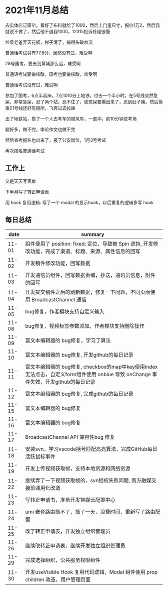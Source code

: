 # 2021年11月总结

去实体店订窗帘，看好了布料就给了1000，然后上门量尺寸，报价1万2，然后我就说不做了，然后他不退我1000，12315投诉处理很慢

垃圾老爸弄天花板，梯子滑了，摔得头破血流

普通话考试只有77.8分，居然没有过，难受啊

28号国考，要去到黄埔那么远，难受啊

普通话考试要做核酸，国考也要做核酸，难受啊

普通话考试没有过，难受啊

参加了国考，6点半起床，7点1010分上地铁，过去一个半小时，在5号线突然急屎，非常急屎，忍了两个站，忍不住了，感觉屎要爆出来了，忍到肚子痛。然后换乘21号线还好有厕所，飞奔过去拉屎

出了地铁站，搭了一个人去考车的顺风车，一直冲，前10分钟进考场

题好多，做不完，申论作文也做不完

然后省考报名也出来了，报了公安岗位，1月3号考试

再次报名普通话考试

## 工作上

又是天天写表单

下半月写了转正申请表

用 hook 复用逻辑: 写了一个 modal 的显示hook，以后重复的逻辑多写 hook

## 每日总结

|date|summary|
| - | - |
|11-01| 组件使用了 position: fixed; 定位，导致被 Spin 遮挡, 开发修改功能，完成了渠道、标题、来源、属性信息的回写|
|11-02| 开发稿件修改功能，回写数据|
|11-03| 开发通信员组件，回写数据责编，抄送，通讯员信息，附件的回写|
|11-04| 开发提交稿件之后的刷新数据，修复一下问题，不同页面使用 BroadcastChannel 通信 |
|11-05| bug修复，作者模块支持自定义输入 |
|11-08| bug修复，视频标签参数添加，作者模块支持删除操作 |
|11-09| 富文本编辑器的 bug修复，学习了算法 |
|11-10| 富文本编辑器的 bug修复, 开发github的每日记录 |
|11-11| 富文本编辑器的 bug修复, checkbox的map中key使用index无法点击，自定义form组件使用 onblue 导致 onChange 事件失效，开发github的每日记录 |
|11-12| 富文本编辑器的 bug修复, 完成github的每日记录 |
|11-15| 富文本编辑器的 bug修复 |
|11-16| 富文本编辑器的 bug修复 |
|11-17| BroadcastChannel API 兼容性bug 修复 |
|11-18| 安装svn，学习vscode括号匹配高亮算法，完成GitHub每日活跃鼠标事件|
|11-19| 开发上传视频获取帧，支持本地资源和网络资源|
|11-22| 继续弄了一下视频获取帧的，svn授权失败问题, 南方融媒交接班通用化改造|
|11-23| 写转正申请书，准备开发智媒云配置中心|
|11-24| umi 嵌套路由搞不了，搞了一天，浪费时间，重新写了路由配置|
|11-25| 改了转正申请表，开发独立组织管理员|
|11-26| 继续改转正申请表，继续开发独立组织管理员|
|11-29| 完成选择组织，公共服务权限组件|
|11-30| 开发useVisible Hook 复用代码逻辑，Modal 组件使用 prop children 改造，用户管理页面|